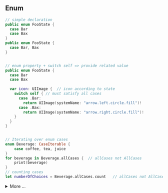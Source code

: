 ## Enum
```swift
// simple declaration
public enum FooState {
  case Bar
  case Bax
}
public enum FooState {
  case Bar, Bax
}


// enum property + switch self => provide related value
public enum FooState {
  case Bar
  case Bax
  
  var icon: UIImage {  // icon according to state
    switch self { // must satisfy all cases
	  case .Bar:
	    return UIImage(systemName: "arrow.left.circle.fill")!
	  case .Bax:
	    return UIImage(systemName: "arrow.right.circle.fill")!
	}
  }
}


// Iterating over enum cases
enum Beverage: CaseIterable {
    case coffee, tea, juice
}
for beverage in Beverage.allCases {  // allCases not AllCases
    print(beverage)
}
// counting cases
let numberOfChoices = Beverage.allCases.count   // allCases not AllCases
```
<details><summary>More ...</summary>

<details markdown="span"><summary>`.rawValue`</summary>
```swift
enum Planet: Int {  // explicit rawValue: 1, 2, 3
    case mercury = 1, venus, earth, mars
}
enum CompassPoint: String {  // implicit rawValue: north, south, east, west
    case north, south, east, west
}

let earthsOrder = Planet.earth.rawValue  // earthsOrder is 3
let sunsetDirection = CompassPoint.west.rawValue  // sunsetDirection is "west"

// Initializing from a Raw Value
let possiblePlanet = Planet(rawValue: 4) // possiblePlanet is of type Planet? and equals Planet.mars
```
</details>

<details markdown="span"><summary>Links</summary>
	* https://docs.swift.org/swift-book/LanguageGuide/Enumerations.html#
</details>

</details>
